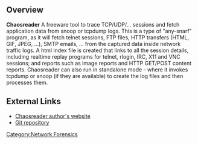 ## Overview

**Chaosreader** A freeware tool to trace TCP/UDP/... sessions and fetch
application data from snoop or tcpdump logs. This is a type of
"any-snarf" program, as it will fetch telnet sessions, FTP files, HTTP
transfers (HTML, GIF, JPEG, ...), SMTP emails, ... from the captured
data inside network traffic logs. A html index file is created that
links to all the session details, including realtime replay programs for
telnet, rlogin, IRC, X11 and VNC sessions; and reports such as image
reports and HTTP GET/POST content reports. Chaosreader can also run in
standalone mode - where it invokes tcpdump or snoop (if they are
available) to create the log files and then processes them.

## External Links

- [Chaosreader author's
  website](http://www.brendangregg.com/chaosreader.html)
- [Git repository](https://github.com/brendangregg/Chaosreader)

[Category:Network Forensics](Category:Network_Forensics "wikilink")